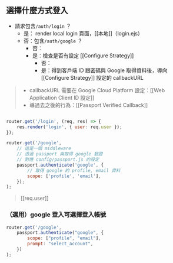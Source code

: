 ## 選擇什麼方式登入
- 請求包含`/auth/login` ？
	- 是： render local login 頁面，[[本地]]（login.ejs）
	- 否：包含`/auth/google` ？
		- 否：
		- 是：檢查是否有設定 [[Configure Strategy]]
			- 否：
			- 是：得到客戶端 ID 跟密碼與 Google 取得資料後，導向 [[Configure Strategy]] 設定的 callbackURL


> - callbackURL 需要在	Google Cloud Platform 設定：[[Web Application Client ID 設定]]
> - 導過去之後的行為：[[Passport Verified Callback]]
```js

router.get('/login', (req, res) => {
	res.render('login', { user: req.user });
});

router.get('/google',
	// 這是一個 middleware
	// 透過 passport 與取得 google 驗證
	// 對應 config/passport.js 的設定
	passport.authenticate('google', {
		// 取得 google 的 profile, email 資料
		scope: ['profile', 'email'],
	});
);
```
>[[req.user]]

### （選用）google 登入可選擇登入帳號
```js
router.get('/google',
	passport.authenticate("google", {
		scope: ["profile", "email"],
		prompt: "select_account",
	})
);
```